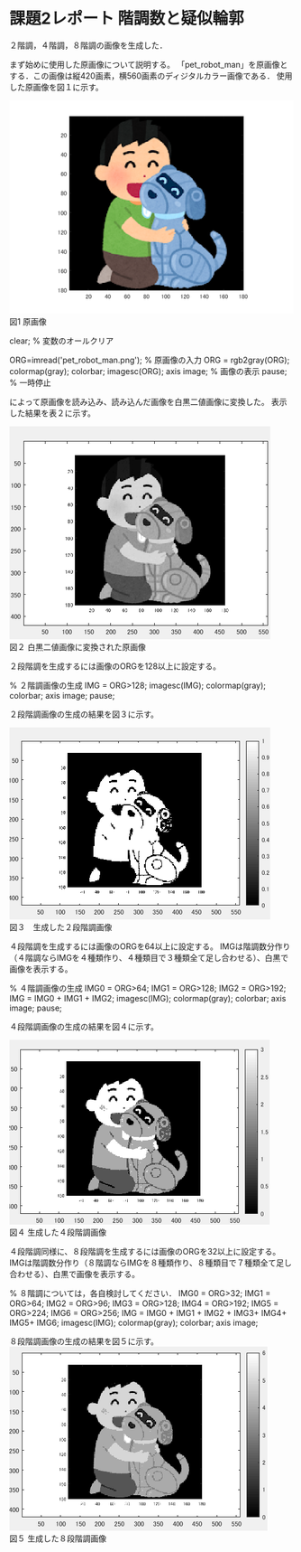 # 課題2レポート 階調数と疑似輪郭
２階調，４階調，８階調の画像を生成した．

まず始めに使用した原画像について説明する。
「pet_robot_man」を原画像とする．この画像は縦420画素，横560画素のディジタルカラー画像である．
使用した原画像を図１に示す。

![原画像](https://github.com/ararai01/lecture_image_processing/blob/master/my_image/pet_robot_man.png)  
図1 原画像

clear; % 変数のオールクリア

ORG=imread('pet_robot_man.png'); % 原画像の入力
ORG = rgb2gray(ORG); colormap(gray); colorbar;
imagesc(ORG); axis image; % 画像の表示
pause; % 一時停止

によって原画像を読み込み、読み込んだ画像を白黒二値画像に変換した。
表示した結果を表２に示す。

![原画像](https://github.com/ararai01/lecture_image_processing/blob/master/my_image/kadai2_1.png)  
図２ 白黒二値画像に変換された原画像

２段階調を生成するには画像のORGを128以上に設定する。

% ２階調画像の生成
IMG = ORG>128;
imagesc(IMG); colormap(gray); colorbar;  axis image;
pause;

２段階調画像の生成の結果を図３に示す。


![原画像](https://github.com/ararai01/lecture_image_processing/blob/master/my_image/kadai2_2.png)  
図３　生成した２段階調画像

４段階調を生成するには画像のORGを64以上に設定する。
IMGは階調数分作り（４階調ならIMGを４種類作り、４種類目で３種類全て足し合わせる）、白黒で画像を表示する。

% ４階調画像の生成
IMG0 = ORG>64;
IMG1 = ORG>128;
IMG2 = ORG>192;
IMG = IMG0 + IMG1 + IMG2;
imagesc(IMG); colormap(gray); colorbar;  axis image;
pause;

４段階調画像の生成の結果を図４に示す。

![原画像](https://github.com/ararai01/lecture_image_processing/blob/master/my_image/kadai2_3.png)  
図４ 生成した４段階調画像

４段階調同様に、８段階調を生成するには画像のORGを32以上に設定する。
IMGは階調数分作り（８階調ならIMGを８種類作り、８種類目で７種類全て足し合わせる）、白黒で画像を表示する。

% ８階調については，各自検討してください．
IMG0 = ORG>32;
IMG1 = ORG>64;
IMG2 = ORG>96;
IMG3 = ORG>128;
IMG4 = ORG>192;
IMG5 = ORG>224;
IMG6 = ORG>256;
IMG = IMG0 + IMG1 + IMG2 + IMG3+ IMG4+ IMG5+ IMG6;
imagesc(IMG); colormap(gray); colorbar;  axis image;

８段階調画像の生成の結果を図５に示す。
![原画像](https://github.com/ararai01/lecture_image_processing/blob/master/my_image/kadai2_4.png)  
図５ 生成した８段階調画像
